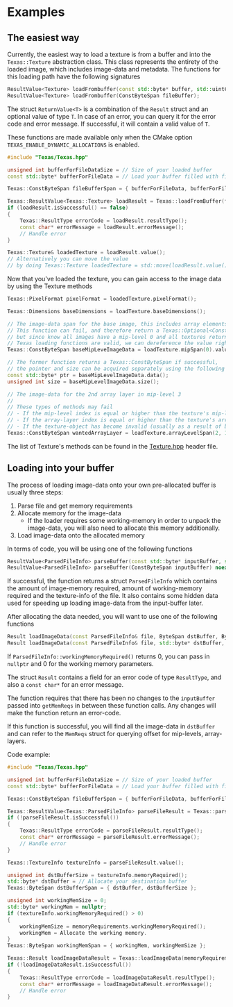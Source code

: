 # Examples
## The easiest way
Currently, the easiest way to load a texture is from a buffer and into the `Texas::Texture` abstraction class. This class represents the entirety of the loaded image, which includes image-data and metadata. The functions for this loading path have the following signatures
```cpp
ResultValue<Texture> loadFrombuffer(const std::byte* buffer, std::uint64_t bufferSize);
ResultValue<Texture> loadFrombuffer(ConstByteSpan fileBuffer);
```
The struct `ReturnValue<T>` is a combination of the `Result` struct and an optional value of type `T`. In case of an error, you can query it for the error code and error message. If successful, it will contain a valid value of `T`.

These functions are made available only when the CMake option `TEXAS_ENABLE_DYNAMIC_ALLOCATIONS` is enabled.
```cpp
#include "Texas/Texas.hpp"

unsigned int bufferForFileDataSize = // Size of your loaded buffer
const std::byte* bufferForFileData = // Load your buffer filled with file data

Texas::ConstByteSpan fileBufferSpan = { bufferForFileData, bufferForFileDataSize };

Texas::ResultValue<Texas::Texture> loadResult = Texas::loadFromBuffer(fileBufferSpan);
if (loadResult.isSuccessful() == false)
{
    Texas::ResultType errorCode = loadResult.resultType();
    const char* errorMessage = loadResult.errorMessage();
    // Handle error
}

Texas::Texture& loadedTexture = loadResult.value();
// Alternatively you can move the value
// by doing Texas::Texture loadedTexture = std::move(loadResult.value());
```
Now that you've loaded the texture, you can gain access to the image data by using the Texture methods
```cpp
Texas::PixelFormat pixelFormat = loadedTexture.pixelFormat();

Texas::Dimensions baseDimensions = loadTexture.baseDimensions();

// The image-data span for the base image, this includes array elements.
// This function can fail, and therefore return a Texas::Optional<ConstByteSpan>
// but since know all images have a mip-level 0 and all textures returned from
// Texas loading functions are valid, we can dereference the value right away.
Texas::ConstByteSpan baseMipLeveImageData = loadTexture.mipSpan(0).value();

// The former function returns a Texas::ConstByteSpan if successful,
// the pointer and size can be acquired separately using the following
const std::byte* ptr = baseMipLevelImageData.data();
unsigned int size = baseMipLevelImageData.size();

// The image-data for the 2nd array layer in mip-level 3
//
// These types of methods may fail 
// - If the mip-level index is equal or higher than the texture's mip-level count, 
// - If the array-layer index is equal or higher than the texture's array-layer count.
// - If the texture-object has become invalid (usually as a result of being moved from) 
Texas::ConstByteSpan wantedArrayLayer = loadTexture.arrayLevelSpan(2, 1).value();
```
The list of Texture's methods can be found in the [Texture.hpp](https://github.com/Didgy74/Texas/blob/development/include/Texas/Texture.hpp) header file.

## Loading into your buffer
The process of loading image-data onto your own pre-allocated buffer is usually three steps:
 1. Parse file and get memory requirements
 2. Allocate memory for the image-data
	 - If the loader requires some working-memory in order to unpack the image-data, you will also need to allocate this memory additionally.
3. Load image-data onto the allocated memory

In terms of code, you will be using one of the following functions
```cpp
ResultValue<ParsedFileInfo> parseBuffer(const std::byte* inputBuffer, std::size_t bufferSize) noexcept;
ResultValue<ParsedFileInfo> parseBuffer(ConstByteSpan inputBuffer) noexcept;
```
If successful, the function returns a struct `ParsedFileInfo` which contains the amount of image-memory required, amount of working-memory required and the texture-info of the file. It also contains some hidden data used for speeding up loading image-data from the input-buffer later.

After allocating the data needed, you will want to use one of the following functions
```cpp
Result loadImageData(const ParsedFileInfo& file, ByteSpan dstBuffer, ByteSpan workingMemory) noexcept;
Result loadImageData(const ParsedFileInfo& file, std::byte* dstBuffer, std::size_t dstBufferSize, std::byte* workingMemory, std::size_t workingMemorySize) noexcept;
```
If `ParsedFileInfo::workingMemoryRequired()` returns 0, you can pass in `nullptr` and 0 for the working memory parameters.

The struct `Result` contains a field for an error code of type `ResultType`, and also a `const char*` for an error message.

The function requires that there has been no changes to the `inputBuffer`  passed into `getMemReqs` in between these function calls. Any changes will make the function return an error-code.

If this function is successful, you will find all the image-data in `dstBuffer` and can refer to the `MemReqs` struct for querying offset for mip-levels, array-layers.

Code example:
```cpp
#include "Texas/Texas.hpp"

unsigned int bufferForFileDataSize = // Size of your loaded buffer
const std::byte* bufferForFileData = // Load your buffer filled with file data

Texas::ConstByteSpan fileBufferSpan = { bufferForFileData, bufferForFileDataSize };

Texas::ResultValue<Texas::ParsedFileInfo> parseFileResult = Texas::parseBuffer(fileBufferSpan);
if (!parseFileResult.isSuccessful())
{
    Texas::ResultType errorCode = parseFileResult.resultType();
    const char* errorMessage = parseFileResult.errorMessage();
    // Handle error
}

Texas::TextureInfo textureInfo = parseFileResult.value();

unsigned int dstBufferSize = textureInfo.memoryRequired();
std::byte* dstBuffer = // Allocate your destination buffer
Texas::ByteSpan dstBufferSpan = { dstBuffer, dstBufferSize };

unsigned int workingMemSize = 0;
std::byte* workingMem = nullptr;
if (textureInfo.workingMemoryRequired() > 0)
{
    workingMemSize = memoryRequirements.workingMemoryRequired();
    workingMem = Allocate the working memory.
}
Texas::ByteSpan workingMemSpan = { workingMem, workingMemSize };

Texas::Result loadImageDataResult = Texas::loadImageData(memoryRequirements, dstBufferSpan, workingMemSpan);
if (!loadImageDataResult.isSuccessful())
{
    Texas::ResultType errorCode = loadImageDataResult.resultType();
    const char* errorMessage = loadImageDataResult.errorMessage();
    // Handle error
}
```
